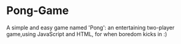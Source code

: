 # Pong-Game
A simple and easy game named 'Pong': an entertaining two-player game,using JavaScript and HTML, for when boredom kicks in :)
